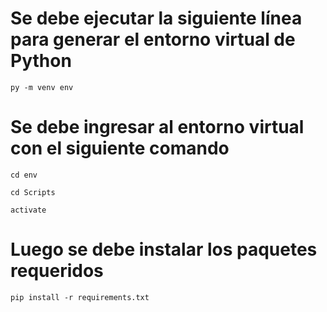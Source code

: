 # Se debe ejecutar la siguiente línea para generar el entorno virtual de Python
```
py -m venv env
```

# Se debe ingresar al entorno virtual con el siguiente comando
```
cd env
```

```
cd Scripts
```

```
activate
```

# Luego se debe instalar los paquetes requeridos

```
pip install -r requirements.txt
```

# 

# 